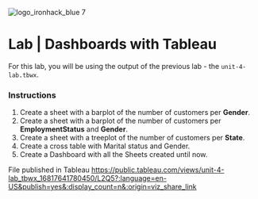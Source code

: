 ![logo_ironhack_blue 7](https://user-images.githubusercontent.com/23629340/40541063-a07a0a8a-601a-11e8-91b5-2f13e4e6b441.png)

# Lab | Dashboards with Tableau

For this lab, you will be using the output of the previous lab - the `unit-4-lab.tbwx`.

### Instructions

1. Create a sheet with a barplot of the number of customers per **Gender**.
2. Create a sheet with a barplot of the number of customers per **EmploymentStatus** and **Gender**.
3. Create a sheet with a treeplot of the number of customers per **State**.
4. Create a cross table with Marital status and Gender.
5. Create a Dashboard with all the Sheets created until now.


File published in Tableau
https://public.tableau.com/views/unit-4-lab_tbwx_16817641780450/L2Q5?:language=en-US&publish=yes&:display_count=n&:origin=viz_share_link